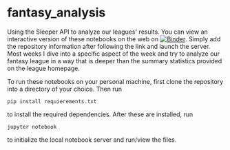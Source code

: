 # fantasy_analysis

Using the Sleeper API to analyze our leagues' results. You can view an interactive version of these notebooks on the web on [![Binder](https://mybinder.org/badge_logo.svg)](https://mybinder.org/v2/gh/bencap/fantasy_analysis/HEAD). Simply add the repository information after following the link and launch the server. Most weeks I dive into a specific aspect of the week and try to analyze our fantasy league in a way that is deeper than the summary statistics provided on the league homepage.

To run these notebooks on your personal machine, first clone the repository into a directory of your choice. Then run 
```
pip install requierements.txt
```
to install the required dependencies. After these are installed, run
```
jupyter notebook
```
to initialize the local notebook server and run/view the files.
